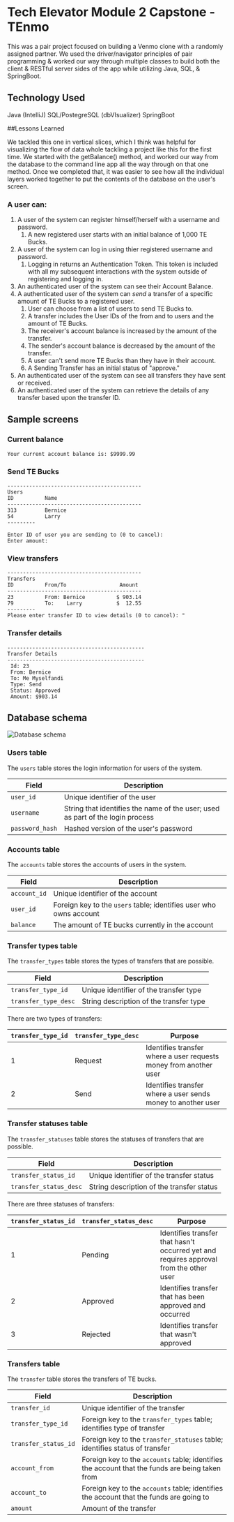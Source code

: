 # Tech Elevator Module 2 Capstone - TEnmo

This was a pair project focused on building a Venmo clone with a randomly assigned partner. We used the driver/navigator principles of pair programming & worked our way through multiple classes to build both the client & RESTful server sides of the app while utilizing Java, SQL, & SpringBoot.


## Technology Used

Java (IntelliJ)
SQL/PostegreSQL (dbVIsualizer)
SpringBoot

##Lessons Learned

We tackled this one in vertical slices, which I think was helpful for visualizing the flow of data whole tackling a project like this for the first time. We started with the getBalance() method, and worked our way from the database to the command line app all the way through on that one method. Once we completed that, it was easier to see how all the individual layers worked together to put the contents of the database on the user's screen.


### A user can:

1. A user of the system can register himself/herself with a username and password.
   1. A new registered user starts with an initial balance of 1,000 TE Bucks.
2. A user of the system can log in using thier registered username and password.
   1. Logging in returns an Authentication Token. This token is included with all my subsequent interactions with the system outside of registering and logging in.
3. An authenticated user of the system can see their Account Balance.
4. A authenticated user of the system can *send* a transfer of a specific amount of TE Bucks to a registered user.
   1. User can choose from a list of users to send TE Bucks to.
   2. A transfer includes the User IDs of the from and to users and the amount of TE Bucks.
   3. The receiver's account balance is increased by the amount of the transfer.
   4. The sender's account balance is decreased by the amount of the transfer.
   5. A user can't send more TE Bucks than they have in their account.
   6. A Sending Transfer has an initial status of "approve."
5. An authenticated user of the system can see all transfers they have sent or received.
6. An authenticated user of the system can retrieve the details of any transfer based upon the transfer ID.



## Sample screens

### Current balance
```
Your current account balance is: $9999.99
```

### Send TE Bucks
```
-------------------------------------------
Users
ID          Name
-------------------------------------------
313         Bernice
54          Larry
---------

Enter ID of user you are sending to (0 to cancel):
Enter amount:
```

### View transfers
```
-------------------------------------------
Transfers
ID          From/To                 Amount
-------------------------------------------
23          From: Bernice          $ 903.14
79          To:    Larry           $  12.55
---------
Please enter transfer ID to view details (0 to cancel): "
```

### Transfer details
```
--------------------------------------------
Transfer Details
--------------------------------------------
 Id: 23
 From: Bernice
 To: Me Myselfandi
 Type: Send
 Status: Approved
 Amount: $903.14
```

## Database schema

![Database schema](./img/database_schema.png)

### Users table

The `users` table stores the login information for users of the system.

| Field           | Description                                                                    |
| --------------- | ------------------------------------------------------------------------------ |
| `user_id`       | Unique identifier of the user                                                  |
| `username`      | String that identifies the name of the user; used as part of the login process |
| `password_hash` | Hashed version of the user's password                                          |

### Accounts table

The `accounts` table stores the accounts of users in the system.

| Field           | Description                                                        |
| --------------- | ------------------------------------------------------------------ |
| `account_id`    | Unique identifier of the account                                   |
| `user_id`       | Foreign key to the `users` table; identifies user who owns account |
| `balance`       | The amount of TE bucks currently in the account                    |

### Transfer types table

The `transfer_types` table stores the types of transfers that are possible.

| Field                | Description                             |
| -------------------- | --------------------------------------- |
| `transfer_type_id`   | Unique identifier of the transfer type  |
| `transfer_type_desc` | String description of the transfer type |

There are two types of transfers:

| `transfer_type_id` | `transfer_type_desc` | Purpose                                                                |
| ------------------ | -------------------- | ---------------------------------------------------------------------- |
| 1                  | Request              | Identifies transfer where a user requests money from another user      |
| 2                  | Send                 | Identifies transfer where a user sends money to another user           |

### Transfer statuses table

The `transfer_statuses` table stores the statuses of transfers that are possible.

| Field                  | Description                               |
| ---------------------- | ----------------------------------------- |
| `transfer_status_id`   | Unique identifier of the transfer status  |
| `transfer_status_desc` | String description of the transfer status |

There are three statuses of transfers:

| `transfer_status_id` | `transfer_status_desc` |Purpose                                                                                 |
| -------------------- | -------------------- | ---------------------------------------------------------------------------------------  |
| 1                    | Pending                | Identifies transfer that hasn't occurred yet and requires approval from the other user |
| 2                    | Approved               | Identifies transfer that has been approved and occurred                                |
| 3                    | Rejected               | Identifies transfer that wasn't approved                                               |

### Transfers table

The `transfer` table stores the transfers of TE bucks.

| Field                | Description                                                                                     |
| -------------------- | ----------------------------------------------------------------------------------------------- |
| `transfer_id`        | Unique identifier of the transfer                                                               |
| `transfer_type_id`   | Foreign key to the `transfer_types` table; identifies type of transfer                          |
| `transfer_status_id` | Foreign key to the `transfer_statuses` table; identifies status of transfer                     |
| `account_from`       | Foreign key to the `accounts` table; identifies the account that the funds are being taken from |
| `account_to`         | Foreign key to the `accounts` table; identifies the account that the funds are going to         |
| `amount`             | Amount of the transfer                                                                          |
